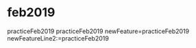# feb2019
practiceFeb2019
practiceFeb2019
newFeature=practiceFeb2019
newFeatureLine2:=practiceFeb2019
